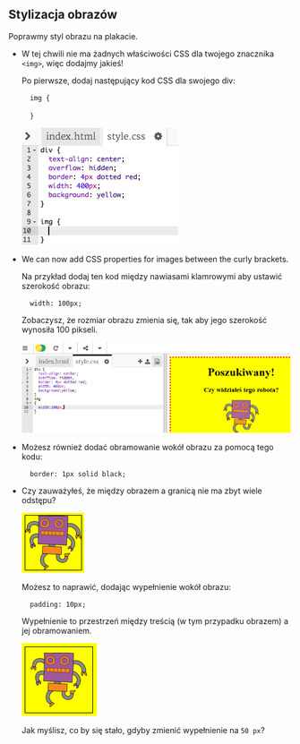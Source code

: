 ## Stylizacja obrazów

Poprawmy styl obrazu na plakacie.

+ W tej chwili nie ma żadnych właściwości CSS dla twojego znacznika `<img>`, więc dodajmy jakieś!
    
    Po pierwsze, dodaj następujący kod CSS dla swojego div:
    
        img {
        
        }
        
    
    ![zrzut ekranu](images/wanted-img-css.png)

+ We can now add CSS properties for images between the curly brackets.
    
    Na przykład dodaj ten kod między nawiasami klamrowymi aby ustawić szerokość obrazu:
    
        width: 100px;
        
    
    Zobaczysz, że rozmiar obrazu zmienia się, tak aby jego szerokość wynosiła 100 pikseli.
    
    ![zrzut ekranu](images/wanted-img-width.png)

+ Możesz również dodać obramowanie wokół obrazu za pomocą tego kodu:
    
        border: 1px solid black;
        

+ Czy zauważyłeś, że między obrazem a granicą nie ma zbyt wiele odstępu?
    
    ![zrzut ekranu](images/wanted-img-border.png)
    
    Możesz to naprawić, dodając wypełnienie wokół obrazu:
    
        padding: 10px;
        
    
    Wypełnienie to przestrzeń między treścią (w tym przypadku obrazem) a jej obramowaniem.
    
    ![zrzut ekranu](images/wanted-img-padding.png)
    
    Jak myślisz, co by się stało, gdyby zmienić wypełnienie na `50 px`?